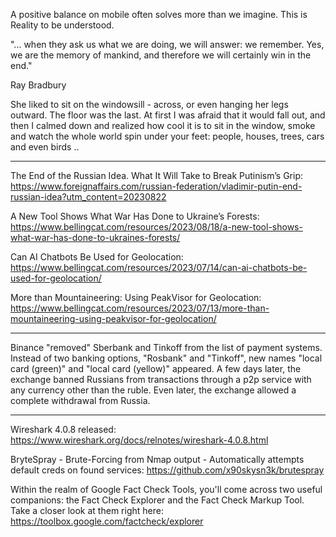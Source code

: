 
A positive balance on mobile often solves more than we imagine. This is Reality to be understood.


"... when they ask us what we are doing, we will answer: we remember. Yes, we are the memory of mankind, and therefore we will certainly win in the end."

Ray Bradbury


She liked to sit on the windowsill - across, or even hanging her legs outward. The floor was the last. At first I was afraid that it would fall out, and then I calmed down and realized how cool it is to sit in the window, smoke and watch the whole world spin under your feet: people, houses, trees, cars and even birds ..

----

The End of the Russian Idea. What It Will Take to Break Putinism’s Grip: https://www.foreignaffairs.com/russian-federation/vladimir-putin-end-russian-idea?utm_content=20230822

A New Tool Shows What War Has Done to Ukraine’s Forests: https://www.bellingcat.com/resources/2023/08/18/a-new-tool-shows-what-war-has-done-to-ukraines-forests/

Can AI Chatbots Be Used for Geolocation: https://www.bellingcat.com/resources/2023/07/14/can-ai-chatbots-be-used-for-geolocation/

More than Mountaineering: Using PeakVisor for Geolocation: https://www.bellingcat.com/resources/2023/07/13/more-than-mountaineering-using-peakvisor-for-geolocation/

----

Binance "removed" Sberbank and Tinkoff from the list of payment systems. Instead of two banking options, "Rosbank" and "Tinkoff", new names "local card (green)" and "local card (yellow)" appeared. A few days later, the exchange banned Russians from transactions through a p2p service with any currency other than the ruble. Even later, the exchange allowed a complete withdrawal from Russia.

----

Wireshark 4.0.8 released: https://www.wireshark.org/docs/relnotes/wireshark-4.0.8.html

BryteSpray - Brute-Forcing from Nmap output - Automatically attempts default creds on found services: https://github.com/x90skysn3k/brutespray

Within the realm of Google Fact Check Tools, you'll come across two useful companions: the Fact Check Explorer and the Fact Check Markup Tool. Take a closer look at them right here: https://toolbox.google.com/factcheck/explorer



